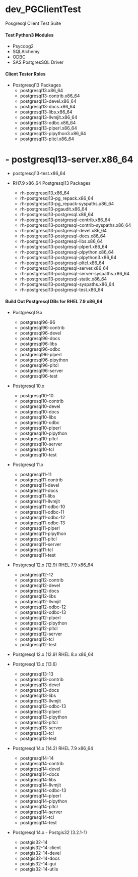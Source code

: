 # dev_PGClientTest
Posgresql Client Test Suite

#### Test Python3 Modules
- Psycopg2
- SQLAlchemy
- ODBC
- SAS PostgresSQL Driver

#### Client Tester Roles
- Postgresql13 Packages
  - postgresql13.x86_64
  - postgresql13-contrib.x86_64
  - postgresql13-devel.x86_64
  - postgresql13-docs.x86_64
  - postgresql13-libs.x86_64
  - postgresql13-llvmjit.x86_64
  - postgresql13-odbc.x86_64
  - postgresql13-plperl.x86_64
  - postgresql13-plpython3.x86_64
  - postgresql13-pltcl.x86_64
# - postgresql13-server.x86_64
  - postgresql13-test.x86_64

- RH7.9 x86_64 Postgresql13 Packages
  - rh-postgresql13.x86_64
  - rh-postgresql13-pg_repack.x86_64
  - rh-postgresql13-pg_repack-syspaths.x86_64
  - rh-postgresql13-pgaudit.x86_64
  - rh-postgresql13-postgresql.x86_64
  - rh-postgresql13-postgresql-contrib.x86_64
  - rh-postgresql13-postgresql-contrib-syspaths.x86_64
  - rh-postgresql13-postgresql-devel.x86_64
  - rh-postgresql13-postgresql-docs.x86_64
  - rh-postgresql13-postgresql-libs.x86_64
  - rh-postgresql13-postgresql-plperl.x86_64
  - rh-postgresql13-postgresql-plpython.x86_64
  - rh-postgresql13-postgresql-plpython3.x86_64
  - rh-postgresql13-postgresql-pltcl.x86_64
  - rh-postgresql13-postgresql-server.x86_64
  - rh-postgresql13-postgresql-server-syspaths.x86_64
  - rh-postgresql13-postgresql-static.x86_64
  - rh-postgresql13-postgresql-syspaths.x86_64
  - rh-postgresql13-postgresql-test.x86_64

#### Build Out Postgresql DBs for RHEL 7.9 x86_64
- Postgresql 9.x
  - postgresql96-96
  - postgresql96-contrib
  - postgresql96-devel
  - postgresql96-docs
  - postgresql96-libs
  - postgresql96-odbc
  - postgresql96-plperl
  - postgresql96-plpython
  - postgresql96-pltcl
  - postgresql96-server
  - postgresql96-test

- Postgresql 10.x
  - postgresql10-10
  - postgresql10-contrib
  - postgresql10-devel
  - postgresql10-docs
  - postgresql10-libs
  - postgresql10-odbc
  - postgresql10-plperl
  - postgresql10-plpython
  - postgresql10-pltcl
  - postgresql10-server
  - postgresql10-tcl
  - postgresql10-test

- Postgresql 11.x
  - postgresql11-11
  - postgresql11-contrib
  - postgresql11-devel
  - postgresql11-docs
  - postgresql11-libs
  - postgresql11-llvmjit
  - postgresql11-odbc-10
  - postgresql11-odbc-11
  - postgresql11-odbc-12
  - postgresql11-odbc-13
  - postgresql11-plperl
  - postgresql11-plpython
  - postgresql11-pltcl
  - postgresql11-server
  - postgresql11-tcl
  - postgresql11-test

- Postgresql 12.x (12.9) RHEL 7.9 x86_64
  - postgresql12-12
  - postgresql12-contrib
  - postgresql12-devel
  - postgresql12-docs
  - postgresql12-libs
  - postgresql12-llvmjit
  - postgresql12-odbc-12
  - postgresql12-odbc-13
  - postgresql12-plperl
  - postgresql12-plpython
  - postgresql12-pltcl
  - postgresql12-server
  - postgresql12-tcl
  - postgresql12-test

- Postgresql 12.x (12.9) RHEL 8.x x86_64

- Postgresql 13.x (13.6)
  - postgresql13-13
  - postgresql13-contrib
  - postgresql13-devel
  - postgresql13-docs
  - postgresql13-libs
  - postgresql13-llvmjit
  - postgresql13-odbc-13
  - postgresql13-plperl
  - postgresql13-plpython
  - postgresql13-pltcl
  - postgresql13-server
  - postgresql13-tcl
  - postgresql13-test

- Postgresql 14.x (14.2) RHEL 7.9 x86_64
  - postgresql14-14
  - postgresql14-contrib
  - postgresql14-devel
  - postgresql14-docs
  - postgresql14-libs
  - postgresql14-llvmjit
  - postgresql14-odbc-13
  - postgresql14-plperl
  - postgresql14-plpython
  - postgresql14-pltcl
  - postgresql14-server
  - postgresql14-tcl
  - postgresql14-test

- Postgresql 14.x - Postgis32 (3.2.1-1)
  - postgis32-14
  - postgis32-14-client
  - postgis32-14-devel
  - postgis32-14-docs
  - postgis32-14-gui
  - postgis32-14-utils
